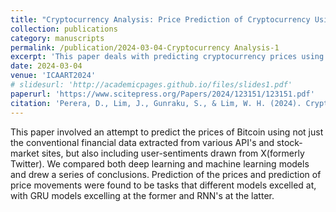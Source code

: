```yaml
---
title: "Cryptocurrency Analysis: Price Prediction of Cryptocurrency Using User Sentiments and Quantitative Data"
collection: publications
category: manuscripts
permalink: /publication/2024-03-04-Cryptocurrency Analysis-1
excerpt: 'This paper deals with predicting cryptocurrency prices using user sentiments and quantiative data.'
date: 2024-03-04
venue: 'ICAART2024'
# slidesurl: 'http://academicpages.github.io/files/slides1.pdf'
paperurl: 'https://www.scitepress.org/Papers/2024/123151/123151.pdf'
citation: 'Perera, D., Lim, J., Gunraku, S., & Lim, W. H. (2024). Cryptocurrency analysis: Price prediction of cryptocurrency using user sentiments and quantitative data. In A. Paula Rocha, L. Steels, & J. van den Herik (Eds.), Proceedings of the 16th International Conference on Agents and Artificial Intelligence - (Volume 3) (pp. 210-217). (International Conference on Agents and Artificial Intelligence; Vol. 3). Scitepress. https://doi.org/10.5220/0012315100003636'
---
```


This paper involved an attempt to predict the prices of Bitcoin using not just the conventional financial data extracted from various API's and stock-market sites, but also including user-sentiments drawn from X(formerly Twitter). We compared both deep learning and machine learning models and drew a series of conclusions. Prediction of the prices and prediction of price movements were found to be tasks that different models excelled at, with GRU models excelling at the former and RNN's at the latter.